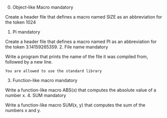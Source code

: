 
0. Object-like Macro
mandatory

Create a header file that defines a macro named SIZE as an abbreviation for the token 1024
1. Pi
mandatory

Create a header file that defines a macro named PI as an abbreviation for the token 3.14159265359.
2. File name
mandatory

Write a program that prints the name of the file it was compiled from, followed by a new line.

    You are allowed to use the standard library

3. Function-like macro
mandatory

Write a function-like macro ABS(x) that computes the absolute value of a number x.
4. SUM
mandatory

Write a function-like macro SUM(x, y) that computes the sum of the numbers x and y.
